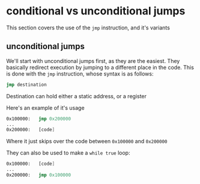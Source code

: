 # conditional vs unconditional jumps

This section covers the use of the `jmp` instruction, and it's variants

## unconditional jumps

We'll start with unconditional jumps first, as they are the easiest. They basically redirect execution by jumping to a different place in the code. This is done with the `jmp` instruction, whose syntax is as follows:
```asm
jmp destination
```

Destination can hold either a static address, or a register

Here's an example of it's usage

```asm
0x100000:   jmp 0x200000
...
0x200000:   [code]
```
Where it just skips over the code between `0x100000` and `0x200000`

They can also be used to make a `while true` loop:

```asm
0x100000:   [code]
...
0x200000:   jmp 0x100000
